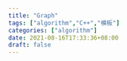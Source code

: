 ```yaml
---
title: "Graph"
tags: ["algorithm","C++","模板"]
categories: ["algorithm"]
date: 2021-08-16T17:33:36+08:00
draft: false
---
```

<!--more-->
